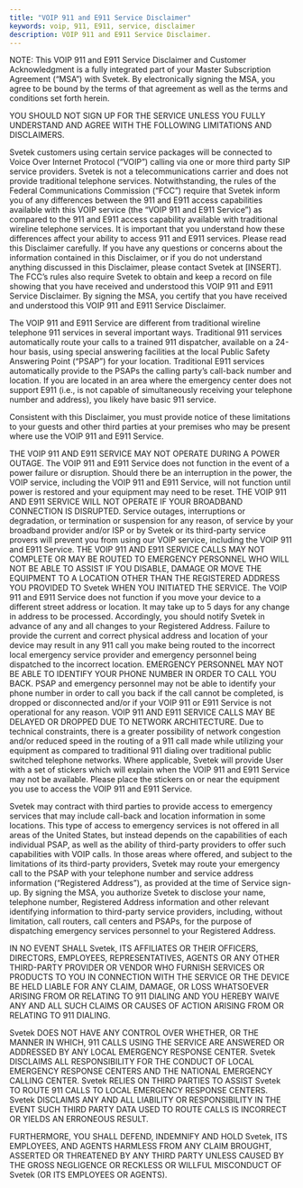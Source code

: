 ```yaml
---
title: "VOIP 911 and E911 Service Disclaimer"
keywords: voip, 911, E911, service, disclaimer
description: VOIP 911 and E911 Service Disclaimer.
---
```


NOTE: This VOIP 911 and E911 Service Disclaimer and Customer Acknowledgment is a fully integrated part of your Master Subscription Agreement (“MSA”) with Svetek. By electronically signing the MSA, you agree to be bound by the terms of that agreement as well as the terms and conditions set forth herein.

YOU SHOULD NOT SIGN UP FOR THE SERVICE UNLESS YOU FULLY UNDERSTAND AND AGREE WITH THE FOLLOWING LIMITATIONS AND DISCLAIMERS.

Svetek customers using certain service packages will be connected to Voice Over Internet Protocol (“VOIP”) calling via one or more third party SIP service providers. Svetek is not a telecommunications carrier and does not provide traditional telephone services. Notwithstanding, the rules of the Federal Communications Commission (“FCC”) require that Svetek inform you of any differences between the 911 and E911 access capabilities available with this VOIP service (the “VOIP 911 and E911 Service”) as compared to the 911 and E911 access capability available with traditional wireline telephone services. It is important that you understand how these differences affect your ability to access 911 and E911 services. Please read this Disclaimer carefully. If you have any questions or concerns about the information contained in this Disclaimer, or if you do not understand anything discussed in this Disclaimer, please contact Svetek at [INSERT]. The FCC’s rules also require Svetek to obtain and keep a record on file showing that you have received and understood this VOIP 911 and E911 Service Disclaimer. By signing the MSA, you certify that you have received and understood this VOIP 911 and E911 Service Disclaimer.

The VOIP 911 and E911 Service are different from traditional wireline telephone 911 services in several important ways. Traditional 911 services automatically route your calls to a trained 911 dispatcher, available on a 24-hour basis, using special answering facilities at the local Public Safety Answering Point (“PSAP”) for your location. Traditional E911 services automatically provide to the PSAPs the calling party’s call-back number and location. If you are located in an area where the emergency center does not support E911 (i.e., is not capable of simultaneously receiving your telephone number and address), you likely have basic 911 service.

Consistent with this Disclaimer, you must provide notice of these limitations to your guests and other third parties at your premises who may be present where use the VOIP 911 and E911 Service.

THE VOIP 911 AND E911 SERVICE MAY NOT OPERATE DURING A POWER OUTAGE. The VOIP 911 and E911 Service does not function in the event of a power failure or disruption. Should there be an interruption in the power, the VOIP service, including the VOIP 911 and E911 Service, will not function until power is restored and your equipment may need to be reset.
THE VOIP 911 AND E911 SERVICE WILL NOT OPERATE IF YOUR BROADBAND CONNECTION IS DISRUPTED. Service outages, interruptions or degradation, or termination or suspension for any reason, of service by your broadband provider and/or ISP or by Svetek or its third-party service provers will prevent you from using our VOIP service, including the VOIP 911 and E911 Service.
THE VOIP 911 AND E911 SERVICE CALLS MAY NOT COMPLETE OR MAY BE ROUTED TO EMERGENCY PERSONNEL WHO WILL NOT BE ABLE TO ASSIST IF YOU DISABLE, DAMAGE OR MOVE THE EQUIPMENT TO A LOCATION OTHER THAN THE REGISTERED ADDRESS YOU PROVIDED TO Svetek WHEN YOU INITIATED THE SERVICE. The VOIP 911 and E911 Service does not function if you move your device to a different street address or location. It may take up to 5 days for any change in address to be processed. Accordingly, you should notify Svetek in advance of any and all changes to your Registered Address. Failure to provide the current and correct physical address and location of your device may result in any 911 call you make being routed to the incorrect local emergency service provider and emergency personnel being dispatched to the incorrect location.
EMERGENCY PERSONNEL MAY NOT BE ABLE TO IDENTIFY YOUR PHONE NUMBER IN ORDER TO CALL YOU BACK. PSAP and emergency personnel may not be able to identify your phone number in order to call you back if the call cannot be completed, is dropped or disconnected and/or if your VOIP 911 or E911 Service is not operational for any reason.
VOIP 911 AND E911 SERVICE CALLS MAY BE DELAYED OR DROPPED DUE TO NETWORK ARCHITECTURE. Due to technical constraints, there is a greater possibility of network congestion and/or reduced speed in the routing of a 911 call made while utilizing your equipment as compared to traditional 911 dialing over traditional public switched telephone networks.
Where applicable, Svetek will provide User with a set of stickers which will explain when the VOIP 911 and E911 Service may not be available. Please place the stickers on or near the equipment you use to access the VOIP 911 and E911 Service.

Svetek may contract with third parties to provide access to emergency services that may include call-back and location information in some locations. This type of access to emergency services is not offered in all areas of the United States, but instead depends on the capabilities of each individual PSAP, as well as the ability of third-party providers to offer such capabilities with VOIP calls. In those areas where offered, and subject to the limitations of its third-party providers, Svetek may route your emergency call to the PSAP with your telephone number and service address information (“Registered Address”), as provided at the time of Service sign-up. By signing the MSA, you authorize Svetek to disclose your name, telephone number, Registered Address information and other relevant identifying information to third-party service providers, including, without limitation, call routers, call centers and PSAPs, for the purpose of dispatching emergency services personnel to your Registered Address.

IN NO EVENT SHALL Svetek, ITS AFFILIATES OR THEIR OFFICERS, DIRECTORS, EMPLOYEES, REPRESENTATIVES, AGENTS OR ANY OTHER THIRD-PARTY PROVIDER OR VENDOR WHO FURNISH SERVICES OR PRODUCTS TO YOU IN CONNECTION WITH THE SERVICE OR THE DEVICE BE HELD LIABLE FOR ANY CLAIM, DAMAGE, OR LOSS WHATSOEVER ARISING FROM OR RELATING TO 911 DIALING AND YOU HEREBY WAIVE ANY AND ALL SUCH CLAIMS OR CAUSES OF ACTION ARISING FROM OR RELATING TO 911 DIALING.

Svetek DOES NOT HAVE ANY CONTROL OVER WHETHER, OR THE MANNER IN WHICH, 911 CALLS USING THE SERVICE ARE ANSWERED OR ADDRESSED BY ANY LOCAL EMERGENCY RESPONSE CENTER. Svetek DISCLAIMS ALL RESPONSIBILITY FOR THE CONDUCT OF LOCAL EMERGENCY RESPONSE CENTERS AND THE NATIONAL EMERGENCY CALLING CENTER. Svetek RELIES ON THIRD PARTIES TO ASSIST Svetek TO ROUTE 911 CALLS TO LOCAL EMERGENCY RESPONSE CENTERS. Svetek DISCLAIMS ANY AND ALL LIABILITY OR RESPONSIBILITY IN THE EVENT SUCH THIRD PARTY DATA USED TO ROUTE CALLS IS INCORRECT OR YIELDS AN ERRONEOUS RESULT.

FURTHERMORE, YOU SHALL DEFEND, INDEMNIFY AND HOLD Svetek, ITS EMPLOYEES, AND AGENTS HARMLESS FROM ANY CLAIM BROUGHT, ASSERTED OR THREATENED BY ANY THIRD PARTY UNLESS CAUSED BY THE GROSS NEGLIGENCE OR RECKLESS OR WILLFUL MISCONDUCT OF Svetek (OR ITS EMPLOYEES OR AGENTS).
